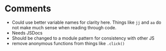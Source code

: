 # Comments

* Could use better variable names for clarity here. Things like `jj` and `aa` do not make much sense when reading through code.
* Needs JSDocs
* Should be changed to a module pattern for consistency with other JS
* remove anonymous functions from things like `.click()`